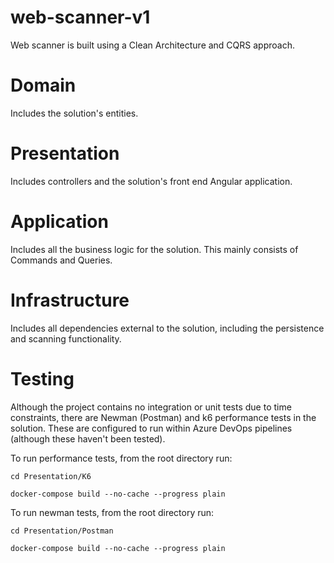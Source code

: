 # web-scanner-v1

Web scanner is built using a Clean Architecture and CQRS approach.

# Domain

Includes the solution's entities.

# Presentation

Includes controllers and the solution's front end Angular application.

# Application

Includes all the business logic for the solution. This mainly consists of Commands and Queries.

# Infrastructure

Includes all dependencies external to the solution, including the persistence and scanning functionality.

# Testing

Although the project contains no integration or unit tests due to time constraints, there are Newman (Postman) and k6 performance tests in the solution. These are configured to run within Azure DevOps pipelines (although these haven't been tested).

To run performance tests, from the root directory run:

```cd Presentation/K6```

```docker-compose build --no-cache --progress plain```

To run newman tests, from the root directory run:

```cd Presentation/Postman```

```docker-compose build --no-cache --progress plain```
